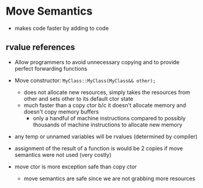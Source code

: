 # Move Semantics
- makes code faster by adding to code

## rvalue references
- Allow programmers to avoid unnecessary copying and to provide perfect forwarding functions
- Move constructor: `MyClass::MyClass(MyClass&& other);`
    - does not allocate new resources, simply takes the resources from other and sets other to its default ctor state
    - much faster than a copy ctor b/c it doesn't allocate memory and doesn't copy memory buffers
        - only a handful of machine instructions compared to possibly thousands of machine instructions to allocate new memory

- any temp or unnamed variables will be rvalues (determined by compiler)
- assignment of the result of a function is would be 2 copies if move semantics were not used (very costly)
- move ctor is more exception safe than copy ctor 
    - move semantics are safe since we are not grabbing more resources